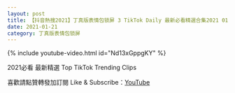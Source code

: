 ```yaml
---
layout: post
title: 【抖音熱搜2021】丁真版表情包锁屏 3 TikTok Daily 最新必看精選合集2021 01 21
date: 2021-01-21
category: 丁真版表情包锁屏
---
```


{% include youtube-video.html id="Nd13xGppgKY" %}

2021必看 最新精選 Top TikTok Trending Clips

喜歡請點贊轉發加訂閱 Like & Subscribe：[YouTube](https://www.youtube.com/channel/UCAoR7VcanIPd04uEq_GIylA/videos)

